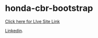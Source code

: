 # honda-cbr-bootstrap

[Click here for LIve Site Link](https://honda-cbr-mt.netlify.app/)

[Linkedin](https://www.linkedin.com/in/masudtalukdar/).

